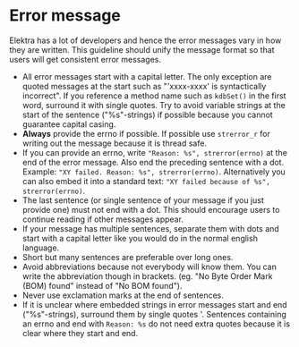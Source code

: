# Error message

Elektra has a lot of developers and hence the error messages vary in how they are written.
This guideline should unify the message format so that users will get consistent error messages.

- All error messages start with a capital letter. The only exception are quoted messages at the start such as "'xxxx-xxxx' is syntactically incorrect".
  If you reference a method name such as `kdbSet()` in the first word, surround it with single quotes.
  Try to avoid variable strings at the start of the sentence ("%s"-strings) if possible because you cannot guarantee capital casing.
- **Always** provide the errno if possible. If possible use `strerror_r` for writing out the message because it is thread safe.
- If you can provide an errno, write `"Reason: %s", strerror(errno)` at the end of the error message. Also end the preceding sentence with a dot.
  Example: `"XY failed. Reason: %s", strerror(errno)`. Alternatively you can also embed it into a standard text: `"XY failed because of %s", strerror(errno)`.
- The last sentence (or single sentence of your message if you just provide one) must not end with a dot. This should encourage users to continue reading
  if other messages appear.
- If your message has multiple sentences, separate them with dots and start with a capital letter like you would do in the normal english language.
- Short but many sentences are preferable over long ones.
- Avoid abbreviations because not everybody will know them. You can write the abbreviation though in brackets.
  (eg. "No Byte Order Mark (BOM) found" instead of "No BOM found").
- Never use exclamation marks at the end of sentences.
- If it is unclear where embedded strings in error messages start and end ("%s"-strings), surround them by single quotes '.
  Sentences containing an errno and end with `Reason: %s` do not need extra quotes because it is clear where they start and end.
